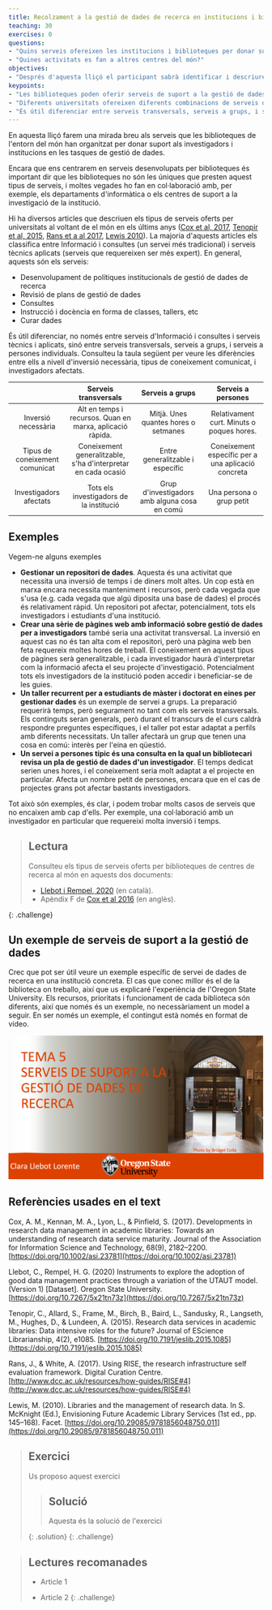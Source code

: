 ```yaml
---
title: Recolzament a la gestió de dades de recerca en institucions i biblioteques.
teaching: 30
exercises: 0
questions:
- "Quins serveis ofereixen les institucions i biblioteques per donar suport a la gestió de dades de recerca?"
- "Quines activitats es fan a altres centres del món?"
objectives:
- "Després d'aquesta lliçó el participant sabrà identificar i descriure activitats realitzades en biblioteques del món amb l'objectiu de donar suport als investigadors en la gestió de dades de recerca"
keypoints:
- "Les biblioteques poden oferir serveis de suport a la gestió de dades de recerca, moltes vegades en col·laboració amb altres centres o unitats del centre d'investigació"
- "Diferents universitats ofereixen diferents combinacions de serveis d'informació i consultes, i serveis tècnics aplicats"
- "És útil diferenciar entre serveis transversals, serveis a grups, i serveis a persones individuals"
---
```


En aquesta lliçó farem una mirada breu als serveis que les biblioteques de l'entorn del món han organitzat per donar suport als investigadors i institucions en les tasques de gestió de dades.
 
Encara que ens centrarem en serveis desenvolupats per biblioteques és important dir que les biblioteques no són les úniques que presten aquest tipus de serveis, i moltes vegades ho fan en col·laboració amb, per exemple, els departaments d'informàtica o els centres de suport a la investigació de la institució.
 
Hi ha diversos articles que descriuen els tipus de serveis oferts per universitats al voltant de el món en els últims anys ([Cox et al, 2017](https://doi.org/10.1002/asi.23781), [Tenopir et al, 2015](https://doi.org/10.7191/jeslib.2015.1085), [Rans et a al 2017](http://www.dcc.ac.uk/resources/how-guides/RISE#4), [Lewis 2010](https://doi.org/10.29085/9781856048750.011)). La majoria d'aquests articles els classifica entre Informació i consultes (un servei més tradicional) i serveis tècnics aplicats (serveis que requereixen ser més expert). En general, aquests són els serveis:
* Desenvolupament de polítiques institucionals de gestió de dades de recerca
* Revisió de plans de gestió de dades
* Consultes
* Instrucció i docència en forma de classes, tallers, etc
* Curar dades

És útil diferenciar, no només entre serveis d'Informació i consultes i serveis tècnics i aplicats, sinó entre serveis transversals, serveis a grups, i serveis a persones individuals. Consulteu la taula següent per veure les diferències entre ells a nivell d'inversió necessària, tipus de coneixement comunicat, i investigadors afectats.


 
| |Serveis transversals|Serveis a grups|Serveis a persones|
|:---------------------:|:---------------------:|:---------------------:|:---------------------:|
|Inversió necessària|Alt en temps i recursos. Quan en marxa, aplicació ràpida.|Mitjà. Unes quantes hores o setmanes|Relativament curt. Minuts o poques hores.|
|Tipus de coneixement comunicat|Coneixement generalitzable, s'ha d'interpretar en cada ocasió|Entre generalitzable i específic|Coneixement específic per a una aplicació concreta|
|Investigadors afectats|Tots els investigadors de la institució|Grup d'investigadors amb alguna cosa en comú|Una persona o grup petit|



## Exemples

Vegem-ne alguns exemples
* **Gestionar un repositori de dades**. Aquesta és una activitat que necessita una inversió de temps i de diners molt altes. Un cop està en marxa encara necessita manteniment i recursos, però cada vegada que s'usa (e.g. cada vegada que algú diposita una base de dades) el procés és relativament ràpid. Un repositori pot afectar, potencialment, tots els investigadors i estudiants d'una institució.
* **Crear una sèrie de pàgines web amb informació sobre gestió de dades per a investigadors** també seria una activitat transversal. La inversió en aquest cas no és tan alta com el repositori, però una pàgina web ben feta requereix moltes hores de treball. El coneixement en aquest tipus de pàgines serà generalitzable, i cada investigador haurà d'interpretar com la informació afecta el seu projecte d'investigació. Potencialment tots els investigadors de la institució poden accedir i beneficiar-se de les guies.
* **Un taller recurrent per a estudiants de màster i doctorat en eines per gestionar dades** és un exemple de servei a grups. La preparació requerirà temps, però segurament no tant com els serveis transversals. Els continguts seran generals, però durant el transcurs de el curs caldrà respondre preguntes específiques, i el taller pot estar adaptat a perfils amb diferents necessitats. Un taller afectarà un grup que tenen una cosa en comú: interès per l'eina en qüestió.
* **Un servei a persones típic és una consulta en la qual un bibliotecari revisa un pla de gestió de dades d'un investigador**. El temps dedicat serien unes hores, i el coneixement seria molt adaptat a el projecte en particular. Afecta un nombre petit de persones, encara que en el cas de projectes grans pot afectar bastants investigadors.

Tot això són exemples, és clar, i podem trobar molts casos de serveis que no encaixen amb cap d'ells. Per exemple, una col·laboració amb un investigador en particular que requereixi molta inversió i temps.


> ## Lectura
> 
> Consulteu els tipus de serveis oferts per biblioteques de centres de recerca al món en aquests dos documents:
> * [Llebot i Rempel, 2020](https://ir.library.oregonstate.edu/concern/file_sets/8w32rc99c) (en català).
> * Apèndix F de [Cox et al 2016](https://doi.org/10.1002/asi.23781) (en anglès).
> 
{: .challenge}


## Un exemple de serveis de suport a la gestió de dades

Crec que pot ser útil veure un exemple específic de servei de dades de recerca en una institució concreta. El cas que conec millor és el de la biblioteca on treballo, així que us explicaré l'experiència de l'Oregon State University. Els recursos, prioritats i funcionament de cada biblioteca són diferents, així que només és un exemple, no necessàriament un model a seguir.
En ser només un exemple, el contingut està només en format de vídeo.

[![Video d'exemple de serveis de suport a la gestió de dades de recerca de la Oregon State University](../fig/tema5_contingut1_exemple_serveis_suport_imatge_video.png)](https://drive.google.com/file/d/1vMf_N2C4plJ8wGdPsE_9f9Po3_4lWP3p/view?usp=sharing)

## Referències usades en el text
Cox, A. M., Kennan, M. A., Lyon, L., & Pinfield, S. (2017). Developments in research data management in academic libraries: Towards an understanding of research data service maturity. Journal of the Association for Information Science and Technology, 68(9), 2182–2200. [https://doi.org/10.1002/asi.23781](https://doi.org/10.1002/asi.23781)

Llebot, C., Rempel, H. G. (2020) Instruments to explore the adoption of good data management practices through a variation of the UTAUT model. (Version 1) [Dataset]. Oregon State University. [https://doi.org/10.7267/5x21tn73z](https://doi.org/10.7267/5x21tn73z)

Tenopir, C., Allard, S., Frame, M., Birch, B., Baird, L., Sandusky, R., Langseth, M., Hughes, D., & Lundeen, A. (2015). Research data services in academic libraries: Data intensive roles for the future? Journal of EScience Librarianship, 4(2), e1085. [https://doi.org/10.7191/jeslib.2015.1085](https://doi.org/10.7191/jeslib.2015.1085)

Rans, J., & White, A. (2017). Using RISE, the research infrastructure self evaluation framework. Digital Curation Centre. [http://www.dcc.ac.uk/resources/how-guides/RISE#4](http://www.dcc.ac.uk/resources/how-guides/RISE#4)

Lewis, M. (2010). Libraries and the management of research data. In S. McKnight (Ed.), Envisioning Future Academic Library Services (1st ed., pp. 145–168). Facet. [https://doi.org/10.29085/9781856048750.011](https://doi.org/10.29085/9781856048750.011)



> ## Exercici
>
> Us proposo aquest exercici
>
> > ## Solució
> >
> > Aquesta és la solució de l'exercici
> >
> {: .solution}
{: .challenge}



> ## Lectures recomanades
>
> *   Article 1
>
> *   Article 2
{: .challenge}
